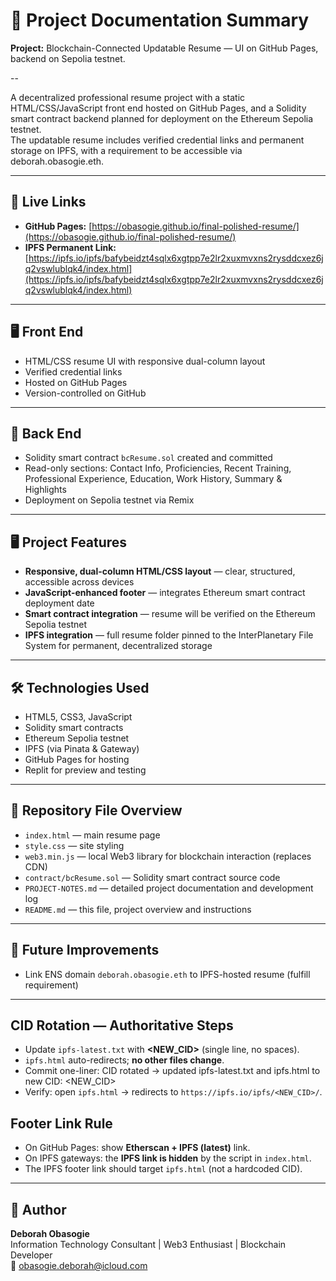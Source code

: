 # 📘 Project Documentation Summary

**Project:** Blockchain-Connected Updatable Resume — UI on GitHub Pages, backend on Sepolia testnet.

--

A decentralized professional resume project with a static HTML/CSS/JavaScript front end hosted on GitHub Pages, and a Solidity smart contract backend planned for deployment on the Ethereum Sepolia testnet.  
The updatable resume includes verified credential links and permanent storage on IPFS, with a requirement to be accessible via deborah.obasogie.eth.

---

## 🔗 Live Links
- **GitHub Pages:** [https://obasogie.github.io/final-polished-resume/](https://obasogie.github.io/final-polished-resume/)
- **IPFS Permanent Link:** [https://ipfs.io/ipfs/bafybeidzt4sqlx6xgtpp7e2lr2xuxmvxns2rysddcxez6jq2vswlublqk4/index.html](https://ipfs.io/ipfs/bafybeidzt4sqlx6xgtpp7e2lr2xuxmvxns2rysddcxez6jq2vswlublqk4/index.html)

---
## 🖥️ Front End
- HTML/CSS resume UI with responsive dual-column layout
- Verified credential links
- Hosted on GitHub Pages
- Version-controlled on GitHub

---

## 🔗 Back End
- Solidity smart contract `bcResume.sol` created and committed
- Read-only sections: Contact Info, Proficiencies, Recent Training, Professional Experience, Education, Work History, Summary & Highlights
- Deployment on Sepolia testnet via Remix

---


## 🖥️ Project Features
- **Responsive, dual-column HTML/CSS layout** — clear, structured, accessible across devices
- **JavaScript-enhanced footer** — integrates Ethereum smart contract deployment date
- **Smart contract integration** — resume will be verified on the Ethereum Sepolia testnet
- **IPFS integration** — full resume folder pinned to the InterPlanetary File System for permanent, decentralized storage

---

## 🛠️ Technologies Used
- HTML5, CSS3, JavaScript
- Solidity smart contracts
- Ethereum Sepolia testnet
- IPFS (via Pinata & Gateway)
- GitHub Pages for hosting
- Replit for preview and testing

---

## 📌 Repository File Overview
- `index.html` — main resume page
- `style.css` — site styling
- `web3.min.js` — local Web3 library for blockchain interaction (replaces CDN)
- `contract/bcResume.sol` — Solidity smart contract source code
- `PROJECT-NOTES.md` — detailed project documentation and development log
- `README.md` — this file, project overview and instructions

---

## 🚀 Future Improvements
- Link ENS domain `deborah.obasogie.eth` to IPFS-hosted resume (fulfill requirement)


---

## CID Rotation — Authoritative Steps
- Update `ipfs-latest.txt` with **<NEW_CID>** (single line, no spaces).
- `ipfs.html` auto-redirects; **no other files change**.
- Commit one-liner:
  CID rotated → updated ipfs-latest.txt and ipfs.html to new CID: <NEW_CID>
- Verify: open `ipfs.html` → redirects to `https://ipfs.io/ipfs/<NEW_CID>/`.

## Footer Link Rule
- On GitHub Pages: show **Etherscan + IPFS (latest)** link.
- On IPFS gateways: the **IPFS link is hidden** by the script in `index.html`.
- The IPFS footer link should target `ipfs.html` (not a hardcoded CID).

---

## 👤 Author
**Deborah Obasogie**  
Information Technology Consultant | Web3 Enthusiast | Blockchain Developer  
📧 obasogie.deborah@icloud.com

